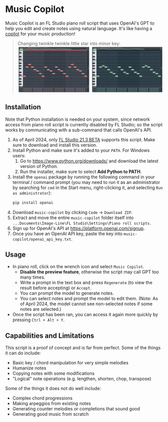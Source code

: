 # Music Copilot

Music Copilot is an FL Studio piano roll script that uses OpenAI's GPT to help you edit and create notes using natural language. It's like having a [copilot](https://github.com/features/copilot) for your music production!

> Changing twinkle twinkle little star into minor key:
![demo](screenshots/demo.png)

## Installation

Note that Python installation is needed on your system, since network access from piano roll script is currently disabled by FL Studio; so the script works by communicating with a sub-command that calls OpenAI's API.

1. As of April 2024, only [FL Studio 21.3 BETA](https://forum.image-line.com/viewtopic.php?p=1933611#p1933611) supports this script. Make sure to download and install this version.
2. Install Python and make sure it's added to your `PATH`. For Windows users:
   1. Go to https://www.python.org/downloads/ and download the latest version of Python.
   2. Run the installer, make sure to select **Add Python to PATH**.
3. Install the `openai` package by running the following command in your terminal / command prompt (you may need to run it as an administrator by searching for `cmd` in the Start menu, right-clicking it, and selecting `Run as administrator`):
   ```bash
   pip install openai
   ```
4. Download `music-copilot` by clicking `Code` -> `Download ZIP`.
5. Extract and move the entire `music-copilot` folder itself into `...Documents\Image-Line\FL Studio\Settings\Piano roll scripts`.
6. Sign up for OpenAI's API at https://platform.openai.com/signup.
7. Once you have an OpenAI API key, paste the key into `music-copilot/openai_api_key.txt`.

## Usage

- In piano roll, click on the wrench icon and select `Music Copilot`.
  - **Disable the preview feature**, otherwise the script may call GPT too many times.
  - Write a prompt in the text box and press `Regenerate` (to view the result before accepting) or `Accept`.
  - You can prompt the model to generate notes.
  - You can select notes and prompt the model to edit them. (Note: As of April 2024, the model cannot see non-selected notes if some notes are selected.)
- Once the script has been ran, you can access it again more quickly by pressing `Ctrl + Alt + Y`.

## Capabilities and Limitations

This script is a proof of concept and is far from perfect. Some of the things it can do include:
- Basic key / chord manipulation for very simple melodies
- Humanize notes
- Copying notes with some modifications
- "Logical" note operations (e.g. lengthen, shorten, chop, transpose)

Some of the things it does not do well include:
- Complex chord progressions
- Making arpeggios from existing notes
- Generating counter melodies or completions that sound good
- Generating good music from scratch